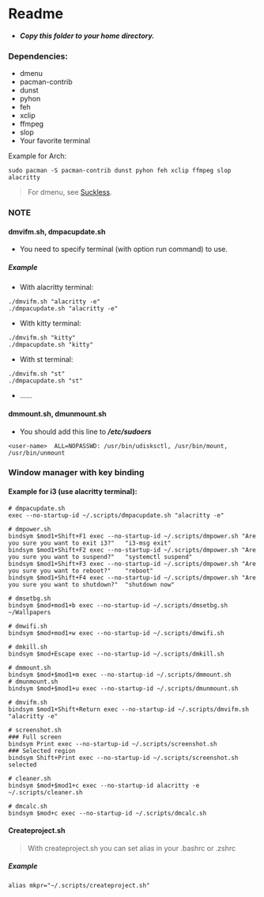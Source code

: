 # Readme

- ***Copy this folder to your home directory.***

### Dependencies:
- dmenu
- pacman-contrib
- dunst
- pyhon
- feh
- xclip
- ffmpeg
- slop
- Your favorite terminal

Example for Arch:
```
sudo pacman -S pacman-contrib dunst pyhon feh xclip ffmpeg slop alacritty
```
> For dmenu, see [Suckless](https://github.com/nguyenletientrien/Dotfiles#suckless).

### NOTE
#### dmvifm.sh, dmpacupdate.sh
- You need to specify terminal (with option run command) to use.
##### Example
- With alacritty terminal:
```
./dmvifm.sh "alacritty -e"
./dmpacupdate.sh "alacritty -e"
```
- With kitty terminal:
```
./dmvifm.sh "kitty"
./dmpacupdate.sh "kitty"
```
- With st terminal:
```
./dmvifm.sh "st"
./dmpacupdate.sh "st"
```
- ......

#### dmmount.sh, dmunmount.sh
- You should add this line to ***/etc/sudoers***
```
<user-name>  ALL=NOPASSWD: /usr/bin/udisksctl, /usr/bin/mount, /usr/bin/unmount
```

### Window manager with key binding
#### Example for i3 (use alacritty terminal):

```
# dmpacupdate.sh
exec --no-startup-id ~/.scripts/dmpacupdate.sh "alacritty -e"
```
```
# dmpower.sh
bindsym $mod1+Shift+F1 exec --no-startup-id ~/.scripts/dmpower.sh "Are you sure you want to exit i3?"   "i3-msg exit"
bindsym $mod1+Shift+F2 exec --no-startup-id ~/.scripts/dmpower.sh "Are you sure you want to suspend?"   "systemctl suspend"
bindsym $mod1+Shift+F3 exec --no-startup-id ~/.scripts/dmpower.sh "Are you sure you want to reboot?"    "reboot"
bindsym $mod1+Shift+F4 exec --no-startup-id ~/.scripts/dmpower.sh "Are you sure you want to shutdown?"  "shutdown now"
```
```
# dmsetbg.sh
bindsym $mod+mod1+b exec --no-startup-id ~/.scripts/dmsetbg.sh ~/Wallpapers

# dmwifi.sh
bindsym $mod+mod1+w exec --no-startup-id ~/.scripts/dmwifi.sh

# dmkill.sh
bindsym $mod+Escape exec --no-startup-id ~/.scripts/dmkill.sh

# dmmount.sh
bindsym $mod+$mod1+m exec --no-startup-id ~/.scripts/dmmount.sh
# dmunmount.sh
bindsym $mod+$mod1+u exec --no-startup-id ~/.scripts/dmunmount.sh

# dmvifm.sh
bindsym $mod1+Shift+Return exec --no-startup-id ~/.scripts/dmvifm.sh "alacritty -e"

# screenshot.sh
### Full screen
bindsym Print exec --no-startup-id ~/.scripts/screenshot.sh
### Selected region
bindsym Shift+Print exec --no-startup-id ~/.scripts/screenshot.sh selected

# cleaner.sh
bindsym $mod+$mod1+c exec --no-startup-id alacritty -e ~/.scripts/cleaner.sh

# dmcalc.sh
bindsym $mod+c exec --no-startup-id ~/.scripts/dmcalc.sh
```

#### Createproject.sh
> With createproject.sh you can set alias in your .bashrc or .zshrc
##### Example
```
alias mkpr="~/.scripts/createproject.sh"
```
